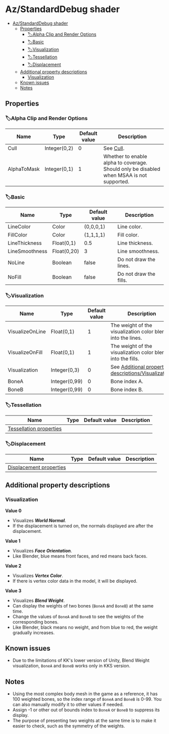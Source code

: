 # Az/StandardDebug shader

- [Az/StandardDebug shader](#azstandarddebug-shader)
  - [Properties](#properties)
    - [🏷️Alpha Clip and Render Options](#️alpha-clip-and-render-options)
    - [🏷️Basic](#️basic)
    - [🏷️Visualization](#️visualization)
    - [🏷️Tessellation](#️tessellation)
    - [🏷️Displacement](#️displacement)
  - [Additional property descriptions](#additional-property-descriptions)
    - [Visualization](#visualization)
  - [Known issues](#known-issues)
  - [Notes](#notes)

## Properties
### 🏷️Alpha Clip and Render Options
| Name        | Type         | Default value | Description                                                                              |
| ----------- | ------------ | ------------- | ---------------------------------------------------------------------------------------- |
| Cull        | Integer(0,2) | 0             | See [Cull](../common/alpha_clip_and_render_options_property_descriptions.md#cull).       |
| AlphaToMask | Integer(0,1) | 1             | Whether to enable alpha to coverage. Should only be disabled when MSAA is not supported. |

### 🏷️Basic
| Name           | Type        | Default value | Description            |
| -------------- | ----------- | ------------- | ---------------------- |
| LineColor      | Color       | (0,0,0,1)     | Line color.            |
| FillColor      | Color       | (1,1,1,1)     | Fill color.            |
| LineThickness  | Float(0,1)  | 0.5           | Line thickness.        |
| LineSmoothness | Float(0,20) | 3             | Line smoothness.       |
| NoLine         | Boolean     | false         | Do not draw the lines. |
| NoFill         | Boolean     | false         | Do not draw the fills. |

### 🏷️Visualization
| Name            | Type          | Default value | Description                                                           |
| --------------- | ------------- | ------------- | --------------------------------------------------------------------- |
| VisualizeOnLine | Float(0,1)    | 1             | The weight of the visualization color blend into the lines.           |
| VisualizeOnFill | Float(0,1)    | 1             | The weight of the visualization color blend into the fills.           |
| Visualization   | Integer(0,3)  | 0             | See [Additional property descriptions/Visualization](#visualization). |
| BoneA           | Integer(0,99) | 0             | Bone index A.                                                         |
| BoneB           | Integer(0,99) | 0             | Bone index B.                                                         |

### 🏷️Tessellation
| Name                                                  | Type | Default value | Description |
| ----------------------------------------------------- | ---- | ------------- | ----------- |
| [Tessellation properties](tessellation_properties.md) |      |               |             |

### 🏷️Displacement
| Name                                                  | Type | Default value | Description |
| ----------------------------------------------------- | ---- | ------------- | ----------- |
| [Displacement properties](displacement_properties.md) |      |               |             |

## Additional property descriptions
### Visualization
**Value 0**
- Visualizes ***World Normal***.
- If the displacement is turned on, the normals displayed are after the displacement.

**Value 1**
- Visualizes ***Face Orientation***.
- Like Blender, blue means front faces, and red means back faces.

**Value 2**
- Visualizes ***Vertex Color***.
- If there is vertex color data in the model, it will be displayed.

**Value 3**
- Visualizes ***Blend Weight***.
- Can display the weights of two bones (`BoneA` and `BoneB`) at the same time.
- Change the values ​​of `BoneA` and `BoneB` to see the weights of the corresponding bones.
- Like Blender, black means no weight, and from blue to red, the weight gradually increases.

## Known issues
- Due to the limitations of KK's lower version of Unity, Blend Weight visualization, `BoneA` and `BoneB` works only in KKS version.

## Notes
- Using the most complex body mesh in the game as a reference, it has 100 weighted bones, so the index range of `BoneA` and `BoneB` is 0-99. You can also manually modify it to other values if needed.
- Assign -1 or other out of bounds index to `BoneA` or `BoneB` to suppress its display.
- The purpose of presenting two weights at the same time is to make it easier to check, such as the symmetry of the weights.